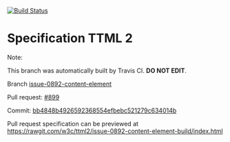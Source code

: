 [![Build Status](https://travis-ci.org/w3c/ttml2.svg?branch=issue-0892-content-element)](https://travis-ci.org/w3c/ttml2)


# Specification TTML 2


Note:


This branch was automatically built by Travis CI. <b>DO NOT EDIT</b>.


 Branch [issue-0892-content-element](https://github.com/w3c/ttml2/tree/issue-0892-content-element)


 Pull request: [#899](https://github.com/w3c/ttml2/pull/899)


 Commit: [bb4848b4926592368554efbebc521279c634014b](https://github.com/w3c/ttml2/commit/bb4848b4926592368554efbebc521279c634014b)

Pull request specification can be previewed at https://rawgit.com/w3c/ttml2/issue-0892-content-element-build/index.html



